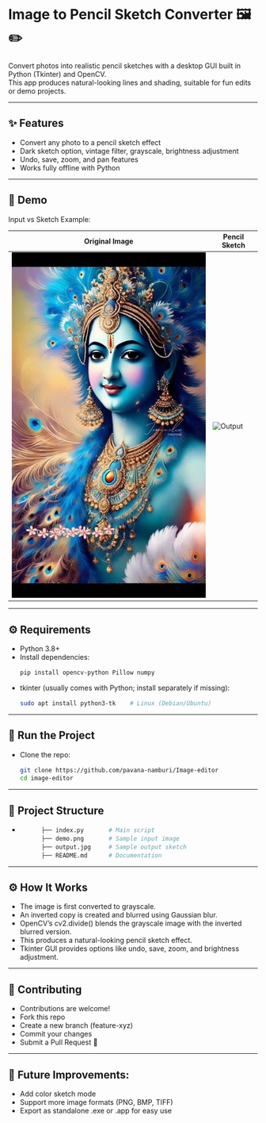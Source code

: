 # Image to Pencil Sketch Converter 🖼️✏️

Convert photos into realistic pencil sketches with a desktop GUI built in Python (Tkinter) and OpenCV.  
This app produces natural-looking lines and shading, suitable for fun edits or demo projects.

---

## ✨ Features
- Convert any photo to a pencil sketch effect  
- Dark sketch option, vintage filter, grayscale, brightness adjustment  
- Undo, save, zoom, and pan features  
- Works fully offline with Python  

---

## 📸 Demo
Input vs Sketch Example:  

| Original Image | Pencil Sketch |
|----------------|---------------|
| ![Input](demo.jpg) | ![Output](output.jpg) |

---

## ⚙️ Requirements
- Python 3.8+  
- Install dependencies:
  ```bash
  pip install opencv-python Pillow numpy
- tkinter (usually comes with Python; install separately if missing):
  ```bash
  sudo apt install python3-tk    # Linux (Debian/Ubuntu)

---

## 🚀 Run the Project
- Clone the repo:
    ```bash
    git clone https://github.com/pavana-namburi/Image-editor
    cd image-editor

---

## 📂 Project Structure
- ```bash
        ├── index.py       # Main script
        ├── demo.png       # Sample input image
        ├── output.jpg     # Sample output sketch
        ├── README.md      # Documentation 

---

## ⚙️ How It Works
- The image is first converted to grayscale.
- An inverted copy is created and blurred using Gaussian blur.
- OpenCV’s cv2.divide() blends the grayscale image with the inverted blurred version.
- This produces a natural-looking pencil sketch effect.
- Tkinter GUI provides options like undo, save, zoom, and brightness adjustment.

---

## 🤝 Contributing
- Contributions are welcome!
- Fork this repo
- Create a new branch (feature-xyz)
- Commit your changes
- Submit a Pull Request 🚀

---

## 📌 Future Improvements:
- Add color sketch mode
- Support more image formats (PNG, BMP, TIFF)
- Export as standalone .exe or .app for easy use

